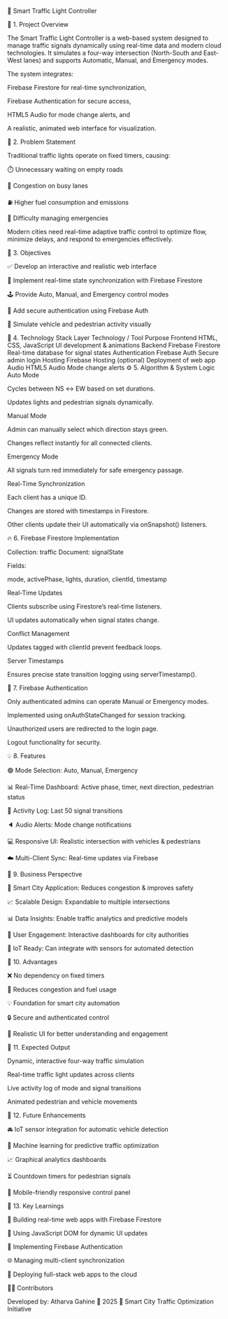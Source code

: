 🚦 Smart Traffic Light Controller

📘 1. Project Overview

The Smart Traffic Light Controller is a web-based system designed to manage traffic signals dynamically using real-time data and modern cloud technologies.
It simulates a four-way intersection (North-South and East-West lanes) and supports Automatic, Manual, and Emergency modes.

The system integrates:

Firebase Firestore for real-time synchronization,

Firebase Authentication for secure access,

HTML5 Audio for mode change alerts, and

A realistic, animated web interface for visualization.

🚧 2. Problem Statement

Traditional traffic lights operate on fixed timers, causing:

⏱️ Unnecessary waiting on empty roads

🚗 Congestion on busy lanes

⛽ Higher fuel consumption and emissions

🚨 Difficulty managing emergencies

Modern cities need real-time adaptive traffic control to optimize flow, minimize delays, and respond to emergencies effectively.

🎯 3. Objectives

✅ Develop an interactive and realistic web interface

🔄 Implement real-time state synchronization with Firebase Firestore

🕹️ Provide Auto, Manual, and Emergency control modes

🔐 Add secure authentication using Firebase Auth

🚶 Simulate vehicle and pedestrian activity visually

🧠 4. Technology Stack
Layer	Technology / Tool	Purpose
Frontend	HTML, CSS, JavaScript	UI development & animations
Backend	Firebase Firestore	Real-time database for signal states
Authentication	Firebase Auth	Secure admin login
Hosting	Firebase Hosting (optional)	Deployment of web app
Audio	HTML5 Audio	Mode change alerts
⚙️ 5. Algorithm & System Logic
Auto Mode

Cycles between NS ↔ EW based on set durations.

Updates lights and pedestrian signals dynamically.

Manual Mode

Admin can manually select which direction stays green.

Changes reflect instantly for all connected clients.

Emergency Mode

All signals turn red immediately for safe emergency passage.

Real-Time Synchronization

Each client has a unique ID.

Changes are stored with timestamps in Firestore.

Other clients update their UI automatically via onSnapshot() listeners.

🔥 6. Firebase Firestore Implementation

Collection: traffic
Document: signalState

Fields:

mode, activePhase, lights, duration, clientId, timestamp


Real-Time Updates

Clients subscribe using Firestore’s real-time listeners.

UI updates automatically when signal states change.

Conflict Management

Updates tagged with clientId prevent feedback loops.

Server Timestamps

Ensures precise state transition logging using serverTimestamp().

🔐 7. Firebase Authentication

Only authenticated admins can operate Manual or Emergency modes.

Implemented using onAuthStateChanged for session tracking.

Unauthorized users are redirected to the login page.

Logout functionality for security.

💡 8. Features

🟢 Mode Selection: Auto, Manual, Emergency

📊 Real-Time Dashboard: Active phase, timer, next direction, pedestrian status

🧾 Activity Log: Last 50 signal transitions

🔈 Audio Alerts: Mode change notifications

💻 Responsive UI: Realistic intersection with vehicles & pedestrians

☁️ Multi-Client Sync: Real-time updates via Firebase

💼 9. Business Perspective

🌆 Smart City Application: Reduces congestion & improves safety

📈 Scalable Design: Expandable to multiple intersections

📊 Data Insights: Enable traffic analytics and predictive models

🧭 User Engagement: Interactive dashboards for city authorities

🔌 IoT Ready: Can integrate with sensors for automated detection

🚀 10. Advantages

❌ No dependency on fixed timers

🚗 Reduces congestion and fuel usage

💡 Foundation for smart city automation

🔒 Secure and authenticated control

🎨 Realistic UI for better understanding and engagement

🧾 11. Expected Output

Dynamic, interactive four-way traffic simulation

Real-time traffic light updates across clients

Live activity log of mode and signal transitions

Animated pedestrian and vehicle movements

🔮 12. Future Enhancements

🚘 IoT sensor integration for automatic vehicle detection

🤖 Machine learning for predictive traffic optimization

📈 Graphical analytics dashboards

⏳ Countdown timers for pedestrian signals

📱 Mobile-friendly responsive control panel

🧠 13. Key Learnings

🔄 Building real-time web apps with Firebase Firestore

🧩 Using JavaScript DOM for dynamic UI updates

🔐 Implementing Firebase Authentication

🌐 Managing multi-client synchronization

🚀 Deploying full-stack web apps to the cloud

🧑‍💻 Contributors

Developed by: Atharva Gahine
📅 2025
📍 Smart City Traffic Optimization Initiative
